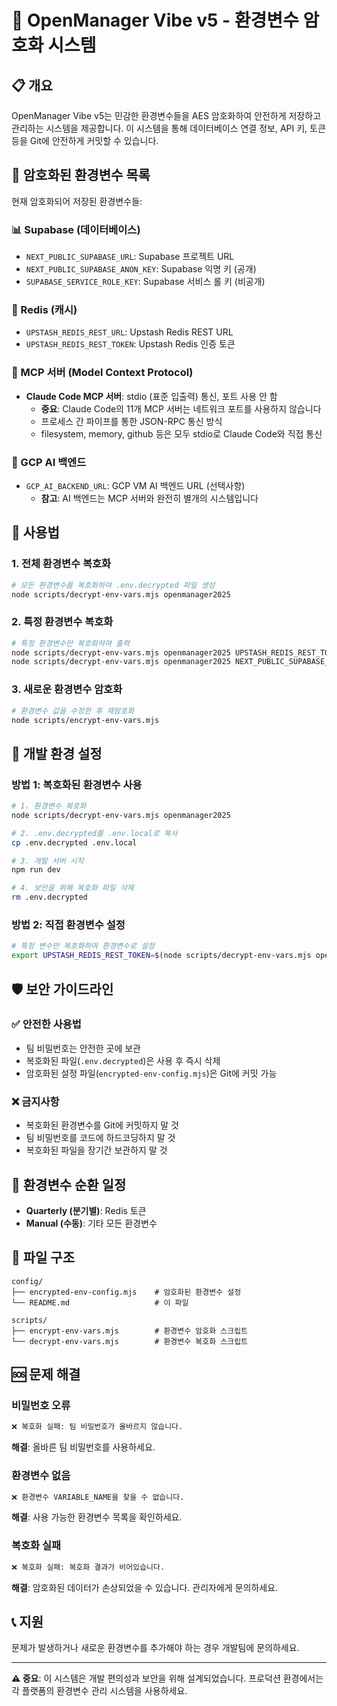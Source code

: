 # 🔐 OpenManager Vibe v5 - 환경변수 암호화 시스템

## 📋 개요

OpenManager Vibe v5는 민감한 환경변수들을 AES 암호화하여 안전하게 저장하고 관리하는 시스템을 제공합니다. 이 시스템을 통해 데이터베이스 연결 정보, API 키, 토큰 등을 Git에 안전하게 커밋할 수 있습니다.

## 🔑 암호화된 환경변수 목록

현재 암호화되어 저장된 환경변수들:

### 📊 Supabase (데이터베이스)

- `NEXT_PUBLIC_SUPABASE_URL`: Supabase 프로젝트 URL
- `NEXT_PUBLIC_SUPABASE_ANON_KEY`: Supabase 익명 키 (공개)
- `SUPABASE_SERVICE_ROLE_KEY`: Supabase 서비스 롤 키 (비공개)

### 🔴 Redis (캐시)

- `UPSTASH_REDIS_REST_URL`: Upstash Redis REST URL
- `UPSTASH_REDIS_REST_TOKEN`: Upstash Redis 인증 토큰

### 🔧 MCP 서버 (Model Context Protocol)

- **Claude Code MCP 서버**: stdio (표준 입출력) 통신, 포트 사용 안 함
  - **중요**: Claude Code의 11개 MCP 서버는 네트워크 포트를 사용하지 않습니다
  - 프로세스 간 파이프를 통한 JSON-RPC 통신 방식
  - filesystem, memory, github 등은 모두 stdio로 Claude Code와 직접 통신

### 🚀 GCP AI 백엔드

- `GCP_AI_BACKEND_URL`: GCP VM AI 백엔드 URL (선택사항)
  - **참고**: AI 백엔드는 MCP 서버와 완전히 별개의 시스템입니다

## 🚀 사용법

### 1. 전체 환경변수 복호화

```bash
# 모든 환경변수를 복호화하여 .env.decrypted 파일 생성
node scripts/decrypt-env-vars.mjs openmanager2025
```

### 2. 특정 환경변수 복호화

```bash
# 특정 환경변수만 복호화하여 출력
node scripts/decrypt-env-vars.mjs openmanager2025 UPSTASH_REDIS_REST_TOKEN
node scripts/decrypt-env-vars.mjs openmanager2025 NEXT_PUBLIC_SUPABASE_URL
```

### 3. 새로운 환경변수 암호화

```bash
# 환경변수 값을 수정한 후 재암호화
node scripts/encrypt-env-vars.mjs
```

## 🔧 개발 환경 설정

### 방법 1: 복호화된 환경변수 사용

```bash
# 1. 환경변수 복호화
node scripts/decrypt-env-vars.mjs openmanager2025

# 2. .env.decrypted를 .env.local로 복사
cp .env.decrypted .env.local

# 3. 개발 서버 시작
npm run dev

# 4. 보안을 위해 복호화 파일 삭제
rm .env.decrypted
```

### 방법 2: 직접 환경변수 설정

```bash
# 특정 변수만 복호화하여 환경변수로 설정
export UPSTASH_REDIS_REST_TOKEN=$(node scripts/decrypt-env-vars.mjs openmanager2025 UPSTASH_REDIS_REST_TOKEN | cut -d'=' -f2)
```

## 🛡️ 보안 가이드라인

### ✅ 안전한 사용법

- 팀 비밀번호는 안전한 곳에 보관
- 복호화된 파일(`.env.decrypted`)은 사용 후 즉시 삭제
- 암호화된 설정 파일(`encrypted-env-config.mjs`)은 Git에 커밋 가능

### ❌ 금지사항

- 복호화된 환경변수를 Git에 커밋하지 말 것
- 팀 비밀번호를 코드에 하드코딩하지 말 것
- 복호화된 파일을 장기간 보관하지 말 것

## 🔄 환경변수 순환 일정

- **Quarterly (분기별)**: Redis 토큰
- **Manual (수동)**: 기타 모든 환경변수

## 📂 파일 구조

```
config/
├── encrypted-env-config.mjs    # 암호화된 환경변수 설정
└── README.md                   # 이 파일

scripts/
├── encrypt-env-vars.mjs        # 환경변수 암호화 스크립트
└── decrypt-env-vars.mjs        # 환경변수 복호화 스크립트
```

## 🆘 문제 해결

### 비밀번호 오류

```bash
❌ 복호화 실패: 팀 비밀번호가 올바르지 않습니다.
```

**해결**: 올바른 팀 비밀번호를 사용하세요.

### 환경변수 없음

```bash
❌ 환경변수 VARIABLE_NAME을 찾을 수 없습니다.
```

**해결**: 사용 가능한 환경변수 목록을 확인하세요.

### 복호화 실패

```bash
❌ 복호화 실패: 복호화 결과가 비어있습니다.
```

**해결**: 암호화된 데이터가 손상되었을 수 있습니다. 관리자에게 문의하세요.

## 📞 지원

문제가 발생하거나 새로운 환경변수를 추가해야 하는 경우 개발팀에 문의하세요.

---

**⚠️ 중요**: 이 시스템은 개발 편의성과 보안을 위해 설계되었습니다. 프로덕션 환경에서는 각 플랫폼의 환경변수 관리 시스템을 사용하세요.
